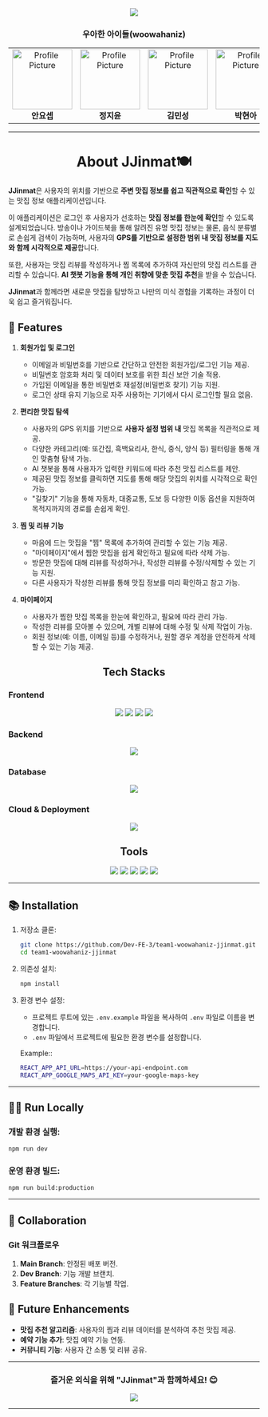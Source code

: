 <div align="center">
    <img src="https://capsule-render.vercel.app/api?type=cylinder&color=000000&height=120&text=JJinmat%F0%9F%8D%BD%EF%B8%8F&animation=fadeIn&fontColor=fa003e&fontSize=70" />
</div>
<div align="center">
    <h3>우아한 아이들(woowahaniz)</h3>
</div>

<div align="center">
  <table>
    <tr>
      <td align="center">
        <a href="https://github.com/YosepAhn">
          <img src="https://avatars.githubusercontent.com/u/113437204?v=4" width="120" height="120"  alt="Profile Picture"/>
        </a>
        <br />
        <strong>안요셉</strong>
      </td>
      <td align="center">
        <a href="https://github.com/jiyoon04">
          <img src="https://avatars.githubusercontent.com/u/94222592?v=4" width="120" height="120" alt="Profile Picture"/>
        </a>
        <br />
        <strong>정지윤</strong>
      </td>
      <td align="center">
        <a href="https://github.com/minsung521">
          <img src="https://avatars.githubusercontent.com/u/37471565?v=4" width="120" height="120" alt="Profile Picture"/>
        </a>
        <br />
        <strong>김민성</strong>
      </td>
      <td align="center">
        <a href="https://github.com/pha1155">
          <img src="https://avatars.githubusercontent.com/u/38741900?v=4" width="120" height="120" alt="Profile Picture"/>
        </a>
        <br />
        <strong>박현아</strong>
      </td>
      <td align="center">
        <a href="https://github.com/mirinae700">
          <img src="https://avatars.githubusercontent.com/u/182064852?v=4" width="120" height="120" alt="Profile Picture"/>
        </a>
        <br />
        <strong>전유진</strong>
      </td>
    </tr>
  </table>
</div>

---

<h1 align="center">About JJinmat🍽️</h1>

**JJinmat**은 사용자의 위치를 기반으로 **주변 맛집 정보를 쉽고 직관적으로 확인**할 수 있는 맛집 정보 애플리케이션입니다.

이 애플리케이션은 로그인 후 사용자가 선호하는 **맛집 정보를 한눈에 확인**할 수 있도록 설계되었습니다. 방송이나 가이드북을 통해 알려진 유명 맛집 정보는 물론, 음식 분류별로 손쉽게 검색이 가능하며, 사용자의 **GPS를 기반으로 설정한 범위 내 맛집 정보를 지도와 함께 시각적으로 제공**합니다.

또한, 사용자는 맛집 리뷰를 작성하거나 찜 목록에 추가하여 자신만의 맛집 리스트를 관리할 수 있습니다. **AI 챗봇 기능을 통해 개인 취향에 맞춘 맛집 추천**을 받을 수 있습니다.

**JJinmat**과 함께라면 새로운 맛집을 탐방하고 나만의 미식 경험을 기록하는 과정이 더욱 쉽고 즐거워집니다.

## 🚀 Features
1. **회원가입 및 로그인**
    - 이메일과 비밀번호를 기반으로 간단하고 안전한 회원가입/로그인 기능 제공.
    - 비밀번호 암호화 처리 및 데이터 보호를 위한 최신 보안 기술 적용.
    - 가입된 이메일을 통한 비밀번호 재설정(비밀번호 찾기) 기능 지원.
    - 로그인 상태 유지 기능으로 자주 사용하는 기기에서 다시 로그인할 필요 없음.

2. **편리한 맛집 탐색**
    - 사용자의 GPS 위치를 기반으로 **사용자 설정 범위 내** 맛집 목록을 직관적으로 제공.
    - 다양한 카테고리(예: 또간집, 흑백요리사, 한식, 중식, 양식 등) 필터링을 통해 개인 맞춤형 탐색 가능.
    - AI 챗봇을 통해 사용자가 입력한 키워드에 따라 추천 맛집 리스트를 제안.
    - 제공된 맛집 정보를 클릭하면 지도를 통해 해당 맛집의 위치를 시각적으로 확인 가능.
    - "길찾기" 기능을 통해 자동차, 대중교통, 도보 등 다양한 이동 옵션을 지원하여 목적지까지의 경로를 손쉽게 확인.
    
3. **찜 및 리뷰 기능**
    - 마음에 드는 맛집을 "찜" 목록에 추가하여 관리할 수 있는 기능 제공.
    - "마이페이지"에서 찜한 맛집을 쉽게 확인하고 필요에 따라 삭제 가능.
    - 방문한 맛집에 대해 리뷰를 작성하거나, 작성한 리뷰를 수정/삭제할 수 있는 기능 지원.
    - 다른 사용자가 작성한 리뷰를 통해 맛집 정보를 미리 확인하고 참고 가능.

4. **마이페이지**
    - 사용자가 찜한 맛집 목록을 한눈에 확인하고, 필요에 따라 관리 가능.
    - 작성한 리뷰를 모아볼 수 있으며, 개별 리뷰에 대해 수정 및 삭제 작업이 가능.
    - 회원 정보(예: 이름, 이메일 등)를 수정하거나, 원할 경우 계정을 안전하게 삭제할 수 있는 기능 제공.


<div >
  <h2 align="center"> Tech Stacks</h2>

  <h3>Frontend</h3>
  <div align="center">
    <img src="https://img.shields.io/badge/HTML5-E34F26?style=plastic&logo=HTML5&logoColor=white">
    <img src="https://img.shields.io/badge/CSS3-1572B6?style=plastic&logo=CSS3&logoColor=white">
    <img src="https://img.shields.io/badge/Javascript-F7DF1E?style=plastic&logo=Javascript&logoColor=white">
    <img src="https://img.shields.io/badge/React.js-61DAFB?style=plastic&logo=React&logoColor=white">
  </div>

  <h3>Backend</h3>
  <div align="center">
    <img src="https://img.shields.io/badge/Node.js-339933?style=plastic&logo=Node.js&logoColor=white">
  </div>

  <h3>Database</h3>
  <div align="center">
    <img src="https://img.shields.io/badge/MongoDB-47A248?style=plastic&logo=MongoDB&logoColor=white">
  </div>

  <h3>Cloud & Deployment</h3>
  <div align="center">
    <img src="https://img.shields.io/badge/AWS-232F3E?style=plastic&logo=Amazon-AWS&logoColor=white">
  </div>
</div>

<div>
  <h2 align="center"> Tools</h2>
  <div align="center">
        <img src="https://img.shields.io/badge/Git-F05032?style=plastic&logo=Git&logoColor=white">
        <img src="https://img.shields.io/badge/Github-181717?style=plastic&logo=Github&logoColor=white">
        <img src="https://img.shields.io/badge/Zoom-2D8CFF?style=plastic&logo=Zoom&logoColor=white">
        <img src="https://img.shields.io/badge/Slack-4A154B?style=plastic&logo=Slack&logoColor=white">
        <img src="https://img.shields.io/badge/Notion-000000?style=plastic&logo=Notion&logoColor=white">
  </div>
</div>

---

## 📚 Installation

1. 저장소 클론:

    ```bash
    git clone https://github.com/Dev-FE-3/team1-woowahaniz-jjinmat.git
    cd team1-woowahaniz-jjinmat
    ```


2. 의존성 설치:

    ```bash
    npm install
    ```

3. 환경 변수 설정:
    - 프로젝트 루트에 있는 `.env.example` 파일을 복사하여 `.env` 파일로 이름을 변경합니다.
    - `.env` 파일에서 프로젝트에 필요한 환경 변수를 설정합니다.
    
    Example::
    ```bash
    REACT_APP_API_URL=https://your-api-endpoint.com
    REACT_APP_GOOGLE_MAPS_API_KEY=your-google-maps-key
    ```
---

## 🧑‍💻 Run Locally

### 개발 환경 실행:

  ```bash
  npm run dev
  ```

### 운영 환경 빌드:

```bash
npm run build:production
```

---

## 🤝 Collaboration

### **Git 워크플로우**

1. **Main Branch**: 안정된 배포 버전.
2. **Dev Branch**: 기능 개발 브랜치.
3. **Feature Branches**: 각 기능별 작업.


## 🌟 Future Enhancements

- **맛집 추천 알고리즘**: 사용자의 찜과 리뷰 데이터를 분석하여 추천 맛집 제공.
- **예약 기능 추가**: 맛집 예약 기능 연동.
- **커뮤니티 기능**: 사용자 간 소통 및 리뷰 공유.

---

<div align="center">
    <h3>즐거운 외식을 위해 <strong>"JJinmat"</strong>과 함께하세요! 😊</h3>
</div>

<div align="center">
    <img src="https://capsule-render.vercel.app/api?type=cylinder&color=000000&height=120&text=JJinmat%F0%9F%8D%BD%EF%B8%8F&animation=fadeIn&fontColor=fa003e&fontSize=60" />
</div>

---
